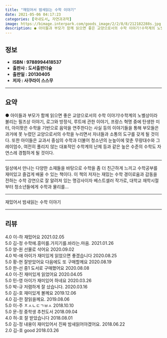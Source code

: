 ```yaml
---
title: "재밌어서 밤새읽는 수학 이야기"
date: 2021-05-06 04:17:23
categories: [국내도서, 자연과과학]
image: https://bimage.interpark.com/goods_image/2/2/8/8/212182288s.jpg
description: ● 아이들과 부모가 함께 읽으면 좋은 교양으로서의 수학 이야기!수학계의 노벨상이라 불리는 필즈상 이야기, 로그와 방정식, 루트에 관한 이야기, 프랑스 혁명 중에 탄생한 미터, 아이팟은 수학을 기반으로 음악을 연주한다는 사실 등의 이야기들을 통해 부모들은 과거에 못 누렸던 교양으로서의
---
```


## **정보**

- **ISBN : 9788994418537**
- **출판사 : 도서출판더숲**
- **출판일 : 20130405**
- **저자 : 사쿠라이 스스무**

------



## **요약**

●  아이들과 부모가 함께 읽으면 좋은 교양으로서의 수학 이야기!수학계의 노벨상이라 불리는 필즈상 이야기, 로그와 방정식, 루트에 관한 이야기, 프랑스 혁명 중에 탄생한 미터, 아이팟은 수학을 기반으로 음악을 연주한다는 사실 등의 이야기들을 통해 부모들은 과거에 못 누렸던 교양으로서의 수학을 누리면서 자녀들과 소통의 도구를 갖게 될 것이다. 또한 아이들은 교과서 중심의 수학과 더불어 청소년의 눈높이에 맞춘 무량대수와 그레이엄수, 여전히 풀리지 않는 대표적인 수학계의 난제 등과 같은 높은 수준의 수학도 자연스레 경험하게 될 것이다.

------

일상에서 만나는 다양한 소재들을 바탕으로 수학을 좀 더 친근하게 느끼고 수학공부를 재미있고 즐겁게 배울 수 있는 책이다. 이 책의 저자는 재밌는 수학 경이로움과 감동을 전하는 수학 강연으로 잘 알려져 있는 명강사이자 베스트셀러 작가로, 대학교 재학시절부터 청소년들에게 수학과 물리를... 

------


재밌어서 밤새읽는 수학 이야기 

------


## **리뷰** 

4.0 이-하 재밌어요 2021.02.05 <br/>5.0 김-정 수학에.흥미를.가지기를.바라는.마음. 2021.01.26 <br/>5.0 양-원 선물로 삭어요 2020.09.02 <br/>4.0 박-애 아이가 재미있게 읽었으면 좋겠습니다  2020.08.25 <br/>5.0 황-현 잘받았어요 다음에도 또 구매할께요  2020.08.19 <br/>5.0 한-선 중1 도서로 구매했어요 2020.08.08 <br/>4.0 이-진 재미있게 읽었어요 2020.04.05 <br/>5.0 민-영 아이가 재미있어 하네요 2020.03.26 <br/>5.0 박-규 저렴하게 잘 샀습니다. 2020.03.16 <br/>5.0 김-호 재미있게 볼께요 2019.12.06 <br/>4.0 김-한 잘읽을께요. 2019.08.06 <br/>5.0 이-주 ㅈㅅㄴㄷㄱㅂㅅ 2018.10.10 <br/>5.0 문-정 중학생 추천도서 2018.09.04 <br/>4.0 허-호 잘 받았습니다 2018.08.01 <br/>5.0 김-정 내용이 재미있어서 진짜 밤새읽어야겠어요. 2018.06.22 <br/>2.0 김-호 good 2018.03.26 <br/>